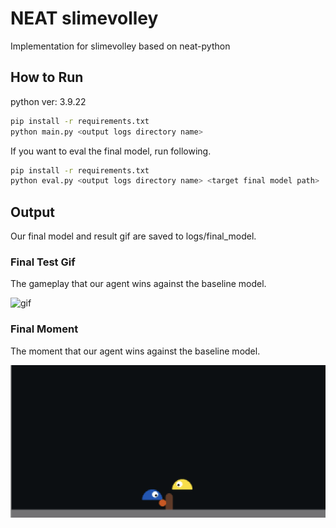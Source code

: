 # NEAT slimevolley

Implementation for slimevolley based on neat-python

## How to Run

python ver: 3.9.22

```bash
pip install -r requirements.txt
python main.py <output logs directory name>
```

If you want to eval the final model, run following.

```bash
pip install -r requirements.txt
python eval.py <output logs directory name> <target final model path>
```

## Output

Our final model and result gif are saved to logs/final_model.

### Final Test Gif

The gameplay that our agent wins against the baseline model.

![gif](logs/final_model/test.gif)


### Final Moment

The moment that our agent wins against the baseline model.

![png](logs/final_model/finalmoment.png)
